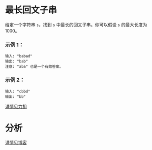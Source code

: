# 最长回文子串

给定一个字符串 `s`，找到 `s` 中最长的回文子串。你可以假设 `s` 的最大长度为 1000。

### 示例 1：
```
输入: "babad"
输出: "bab"
注意: "aba" 也是一个有效答案。
```

### 示例 2：
```
输入: "cbbd"
输出: "bb"
```

[详情见力扣](https://leetcode-cn.com/problems/longest-palindromic-substring/)

# 分析

[详情见博客](https://bruceking.site/2020/01/08/leetcode-cn-problem-0005-longest-palindromic-substring/)
